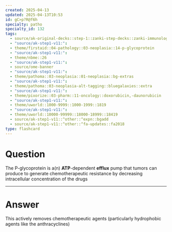 ```yaml
---
created: 2025-04-13
updated: 2025-04-13T10:53
id: gC>p?R@f6h
specialty: patho
specialty_id: 132
tags:
  - source/ak-original-decks::step-1::zanki-step-decks::zanki-immunology-+-general-pathology::pathoma-chapter-3-(neoplasia)
  - "source/ak-step1-v11:": 
  - theme/firstaid::04-pathology::03-neoplasia::14-p-glycoprotein
  - "source/ak-step1-v11:": 
  - theme/nbme::26
  - "source/ak-step1-v11:": 
  - source/ome-banner
  - "source/ak-step1-v11:": 
  - theme/pathoma::03-neoplasia::01-neoplasia::bg-extras
  - "source/ak-step1-v11:": 
  - theme/pathoma::03-neoplasia-alt-tagging::bluegalaxies::extra
  - "source/ak-step1-v11:": 
  - theme/pixorize::03-pharm::11-oncology::doxorubicin,-daunorubicin
  - "source/ak-step1-v11:": 
  - theme/uworld::1000-9999::1000-1999::1819
  - "source/ak-step1-v11:": 
  - theme/uworld::10000-99999::18000-18999::18419
  - source/ak-step1-v11::^other::^expn::bgadd
  - source/ak-step1-v11::^other::^fa-updates::fa2018
type: flashcard
---
```


# Question
The P-glycoprotein is a(n) **ATP**-dependent **efflux** pump that tumors can produce to generate chemotherapeutic resistance by decreasing intracellular concentration of the drugs

---

# Answer
This actively removes chemotherapeutic agents (particularly hydrophobic agents like the anthracyclines)